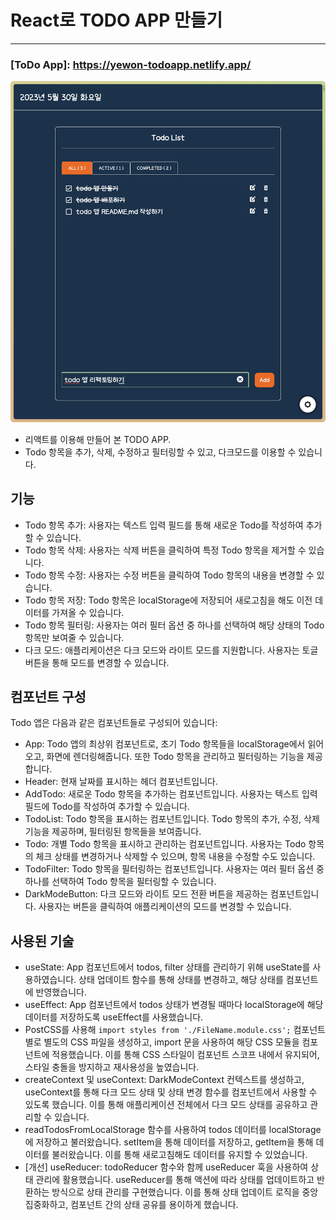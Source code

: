 # React로 TODO APP 만들기
---

### [ToDo App]: https://yewon-todoapp.netlify.app/

<img src="/public/images/index.jpg">

<br />

- 리액트를 이용해 만들어 본 TODO APP. 
- Todo 항목을 추가, 삭제, 수정하고 필터링할 수 있고, 다크모드를 이용할 수 있습니다.

## 기능
- Todo 항목 추가: 사용자는 텍스트 입력 필드를 통해 새로운 Todo를 작성하여 추가할 수 있습니다.
- Todo 항목 삭제: 사용자는 삭제 버튼을 클릭하여 특정 Todo 항목을 제거할 수 있습니다.
- Todo 항목 수정: 사용자는 수정 버튼을 클릭하여 Todo 항목의 내용을 변경할 수 있습니다.
- Todo 항목 저장: Todo 항목은 localStorage에 저장되어 새로고침을 해도 이전 데이터를 가져올 수 있습니다.
- Todo 항목 필터링: 사용자는 여러 필터 옵션 중 하나를 선택하여 해당 상태의 Todo 항목만 보여줄 수 있습니다.
- 다크 모드: 애플리케이션은 다크 모드와 라이트 모드를 지원합니다. 사용자는 토글 버튼을 통해 모드를 변경할 수 있습니다.

## 컴포넌트 구성
Todo 앱은 다음과 같은 컴포넌트들로 구성되어 있습니다:
- App: Todo 앱의 최상위 컴포넌트로, 초기 Todo 항목들을 localStorage에서 읽어오고, 화면에 렌더링해줍니다. 또한 Todo 항목을 관리하고 필터링하는 기능을 제공합니다.
- Header: 현재 날짜를 표시하는 헤더 컴포넌트입니다.
- AddTodo: 새로운 Todo 항목을 추가하는 컴포넌트입니다. 사용자는 텍스트 입력 필드에 Todo를 작성하여 추가할 수 있습니다.
- TodoList: Todo 항목을 표시하는 컴포넌트입니다. Todo 항목의 추가, 수정, 삭제 기능을 제공하며, 필터링된 항목들을 보여줍니다.
- Todo: 개별 Todo 항목을 표시하고 관리하는 컴포넌트입니다. 사용자는 Todo 항목의 체크 상태를 변경하거나 삭제할 수 있으며, 항목 내용을 수정할 수도 있습니다.
- TodoFilter: Todo 항목을 필터링하는 컴포넌트입니다. 사용자는 여러 필터 옵션 중 하나를 선택하여 Todo 항목을 필터링할 수 있습니다.
- DarkModeButton: 다크 모드와 라이트 모드 전환 버튼을 제공하는 컴포넌트입니다. 사용자는 버튼을 클릭하여 애플리케이션의 모드를 변경할 수 있습니다.

## 사용된 기술
- useState: App 컴포넌트에서 todos, filter 상태를 관리하기 위해 useState를 사용하였습니다. 상태 업데이트 함수를 통해 상태를 변경하고, 해당 상태를 컴포넌트에 반영했습니다.
- useEffect: App 컴포넌트에서 todos 상태가 변경될 때마다 localStorage에 해당 데이터를 저장하도록 useEffect를 사용했습니다.
- PostCSS를 사용해 `import styles from './FileName.module.css';` 컴포넌트별로 별도의 CSS 파일을 생성하고, import 문을 사용하여 해당 CSS 모듈을 컴포넌트에 적용했습니다. 이를 통해 CSS 스타일이 컴포넌트 스코프 내에서 유지되어, 스타일 충돌을 방지하고 재사용성을 높였습니다.
- createContext 및 useContext: DarkModeContext 컨텍스트를 생성하고, useContext를 통해 다크 모드 상태 및 상태 변경 함수를 컴포넌트에서 사용할 수 있도록 했습니다. 이를 통해 애플리케이션 전체에서 다크 모드 상태를 공유하고 관리할 수 있습니다.
- readTodosFromLocalStorage 함수를 사용하여 todos 데이터를 localStorage에 저장하고 불러왔습니다. setItem을 통해 데이터를 저장하고, getItem을 통해 데이터를 불러왔습니다. 이를 통해 새로고침해도 데이터를 유지할 수 있었습니다.
- [개선] useReducer: todoReducer 함수와 함께 useReducer 훅을 사용하여 상태 관리에 활용했습니다. useReducer를 통해 액션에 따라 상태를 업데이트하고 반환하는 방식으로 상태 관리를 구현했습니다. 이를 통해 상태 업데이트 로직을 중앙 집중화하고, 컴포넌트 간의 상태 공유를 용이하게 했습니다.